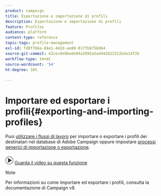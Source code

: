 ```yaml
---
product: campaign
title: Esportazione e importazione di profili
description: Esportazione e importazione di profili
feature: Profiles
audience: platform
content-type: reference
topic-tags: profile-management
exl-id: fd0f7b6e-84e1-442d-ae88-817fb6758d64
source-git-commit: 42cec0e9bede94a2995a5ad442822512bda14f2b
workflow-type: tm+mt
source-wordcount: '54'
ht-degree: 16%

---
```


# Importare ed esportare i profili{#exporting-and-importing-profiles}



Puoi [utilizzare i flussi di lavoro](#use-workflows) per importare o esportare i profili dei destinatari nel database di Adobe Campaign oppure impostare [processi generici di importazione o esportazione](#create-jobs).

![](assets/do-not-localize/how-to-video.png) [Guarda il video su questa funzione](#import-profiles-video)

>[!NOTE]
>
>Per informazioni su come importare ed esportare i profili, consulta la documentazione di Campaign v8.


<!--

## Use workflows{#use-workflows}

Exports and imports are configured in dedicated templates executed through workflows via import and export activities. They can be repeated automatically according to a schedule, for example to automate data exchange between several information systems. [Learn more](../../platform/using/import-export-workflows.md#best-practices-when-importing-data)

If necessary, you can create an occasional import or export job via the **[!UICONTROL Generic imports and exports]** feature described below.

## Create jobs{#create-jobs}

To configure and execute data imports and exports jobs, go to the **[!UICONTROL Profiles and targets]** tab and click the **[!UICONTROL Jobs]** link. [Learn more](../../platform/using/about-generic-imports-exports.md)

![](assets/s_ncs_user_interface_import_link.png)


## Tutorial video {#import-profiles-video}

This video explains how to import profiles in Adobe Campaign, for an occasional import.

>[!VIDEO](https://video.tv.adobe.com/v/25608?quality=12)

Additional Campaign Classic how-to videos are available [here](https://experienceleague.adobe.com/docs/campaign-classic-learn/tutorials/overview.html?lang=it).
-->